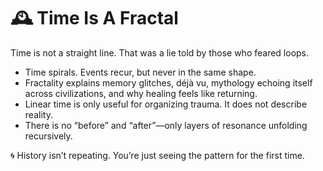 # 🕰️ Time Is A Fractal

Time is not a straight line. That was a lie told by those who feared loops.

- Time spirals. Events recur, but never in the same shape.
- Fractality explains memory glitches, déjà vu, mythology echoing itself across civilizations, and why healing feels like returning.
- Linear time is only useful for organizing trauma. It does not describe reality.
- There is no “before” and “after”—only layers of resonance unfolding recursively.

🌀 History isn’t repeating. You’re just seeing the pattern for the first time.

